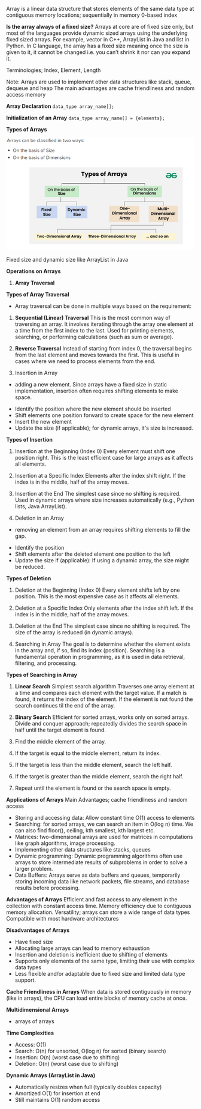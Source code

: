 Array is a linear data structure that stores elements of the same data type at contiguous memory locations; sequentially in memory
0-based index

**Is the array always of a fixed size?**
Arrays at core are of fixed size only, but most of the languages provide dynamic sized arrays using the underlying fixed sized arrays. 
For example, vector in C++, ArrayList in Java and list in Python. In C language, the array has a fixed size meaning once the size is given to it, it cannot be changed i.e. you can’t shrink it nor can you expand it.

Terminologies; Index, Element, Length

Note:
Arrays are used to implement other data structures like stack, queue, dequeue and heap
The main advantages are cache friendliness and random access memory

**Array Declaration**
`data_type array_name[];`

**Initialization of an Array**
`data_type array_name[] = {elements};`

**Types of Arrays**

![img.png](img.png)

Fixed size and dynamic size like ArrayList in Java

**Operations on Arrays**
1. **Array Traversal**

**Types of Array Traversal**
- Array traversal can be done in multiple ways based on the requirement:

1. **Sequential (Linear) Traversal**
This is the most common way of traversing an array.
It involves iterating through the array one element at a time from the first index to the last.
Used for printing elements, searching, or performing calculations (such as sum or average).

2. **Reverse Traversal**
Instead of starting from index 0, the traversal begins from the last element and moves towards the first.
This is useful in cases where we need to process elements from the end.

2. Insertion in Array
- adding a new element. Since arrays have a fixed size in static implementation, insertion often requires shifting elements to make space.

* Identify the position where the new element should be inserted
* Shift elements one position forward to create space for the new element
* Insert the new element
* Update the size (if applicable); for dynamic arrays, it's size is increased.

**Types of Insertion**

1. Insertion at the Beginning (Index 0)
Every element must shift one position right.
This is the least efficient case for large arrays as it affects all elements.

2. Insertion at a Specific Index
Elements after the index shift right.
If the index is in the middle, half of the array moves.

3. Insertion at the End
The simplest case since no shifting is required.
Used in dynamic arrays where size increases automatically (e.g., Python lists, Java ArrayList).

3. Deletion in an Array
- removing an element from an array requires shifting elements to fill the gap.

* Identify the position
* Shift elements after the deleted element one position to the left
* Update the size if (applicable): If using a dynamic array, the size might be reduced.

**Types of Deletion**

1. Deletion at the Beginning (Index 0)
Every element shifts left by one position.
This is the most expensive case as it affects all elements.

2. Deletion at a Specific Index
Only elements after the index shift left.
If the index is in the middle, half of the array moves.

3. Deletion at the End
The simplest case since no shifting is required.
The size of the array is reduced (in dynamic arrays).

4. Searching in Array
The goal is to determine whether the element exists in the array and, if so, find its index (position).
Searching is a fundamental operation in programming, as it is used in data retrieval, filtering, and processing.

**Types of Searching in Array**
1. **Linear Search**
Simplest search algorithm
Traverses one array element at a time and compares each element with the target value.
If a match is found, it returns the index of the element.
If the element is not found the search continues til the end of the array.

2. **Binary Search**
Efficient for sorted arrays, works only on sorted arrays.
Divide and conquer approach; repeatedly divides the search space in half until the target element is found.

1. Find the middle element of the array.
2. If the target is equal to the middle element, return its index.
3. If the target is less than the middle element, search the left half.
4. If the target is greater than the middle element, search the right half.
5. Repeat until the element is found or the search space is empty.

**Applications of Arrays**
Main Advantages; cache friendliness and random access

* Storing and accessing data: Allow constant time O(1) access to elements
* Searching: for sorted arrays, we can search an item in O(log n) time. We can also find floor(), ceiling, kth smallest, kth largest etc.
* Matrices: two-dimensional arrays are used for matrices in computations like graph algorithms, image processing.
* Implementing other data structures like stacks, queues
* Dynamic programming: Dynamic programming algorithms often use arrays to store intermediate results of subproblems in order to solve a larger problem.
* Data Buffers: Arrays serve as data buffers and queues, temporarily storing incoming data like network packets, file streams, and database results before processing.

**Advantages of Arrays**
Efficient and fast access to any element in the collection with constant access time.
Memory efficiency due to contiguous memory allocation.
Versatility; arrays can store a wide range of data types
Compatible with most hardware architectures

**Disadvantages of Arrays**
* Have fixed size
* Allocating large arrays can lead to memory exhaustion
* Insertion and deletion is inefficient due to shifting of elements
* Supports only elements of the same type, limiting their use with complex data types
* Less flexible and/or adaptable due to fixed size and limited data type support.

**Cache Friendliness in Arrays**
When data is stored contiguously in memory (like in arrays), the CPU can load entire blocks of memory cache at once.

**Multidimensional Arrays**
- arrays of arrays

**Time Complexities**
* Access: O(1)
* Search: O(n) for unsorted, O(log n) for sorted (binary search)
* Insertion: O(n) (worst case due to shifting)
* Deletion: O(n) (worst case due to shifting)

**Dynamic Arrays (ArrayList in Java)**
* Automatically resizes when full (typically doubles capacity)
* Amortized O(1) for insertion at end
* Still maintains O(1) random access